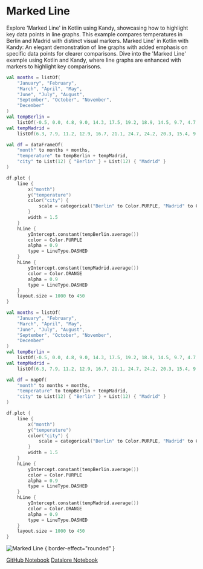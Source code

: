 # Marked Line

<web-summary>
Explore 'Marked Line' in Kotlin using Kandy, showcasing how to highlight key data points in line graphs.
This example compares temperatures in Berlin and Madrid with distinct visual markers.
</web-summary>

<card-summary>
Marked Line' in Kotlin with Kandy: An elegant demonstration of line graphs with added emphasis on specific data points for clearer comparisons.
</card-summary>

<link-summary>
Dive into the 'Marked Line' example using Kotlin and Kandy, where line graphs are enhanced with markers to highlight key comparisons.
</link-summary>

<!---IMPORT org.jetbrains.kotlinx.kandy.letsplot.samples.Lines-->

<!---FUN line_mark-->
<tabs>
<tab title="Dataframe">

```kotlin
val months = listOf(
    "January", "February",
    "March", "April", "May",
    "June", "July", "August",
    "September", "October", "November",
    "December"
)
val tempBerlin =
    listOf(-0.5, 0.0, 4.8, 9.0, 14.3, 17.5, 19.2, 18.9, 14.5, 9.7, 4.7, 1.0)
val tempMadrid =
    listOf(6.3, 7.9, 11.2, 12.9, 16.7, 21.1, 24.7, 24.2, 20.3, 15.4, 9.9, 6.6)

val df = dataFrameOf(
    "month" to months + months,
    "temperature" to tempBerlin + tempMadrid,
    "city" to List(12) { "Berlin" } + List(12) { "Madrid" }
)

df.plot {
    line {
        x("month")
        y("temperature")
        color("city") {
            scale = categorical("Berlin" to Color.PURPLE, "Madrid" to Color.ORANGE)
        }
        width = 1.5
    }
    hLine {
        yIntercept.constant(tempBerlin.average())
        color = Color.PURPLE
        alpha = 0.9
        type = LineType.DASHED
    }
    hLine {
        yIntercept.constant(tempMadrid.average())
        color = Color.ORANGE
        alpha = 0.9
        type = LineType.DASHED
    }
    layout.size = 1000 to 450
}
```

</tab>
<tab title="Collections">

```kotlin
val months = listOf(
    "January", "February",
    "March", "April", "May",
    "June", "July", "August",
    "September", "October", "November",
    "December"
)
val tempBerlin =
    listOf(-0.5, 0.0, 4.8, 9.0, 14.3, 17.5, 19.2, 18.9, 14.5, 9.7, 4.7, 1.0)
val tempMadrid =
    listOf(6.3, 7.9, 11.2, 12.9, 16.7, 21.1, 24.7, 24.2, 20.3, 15.4, 9.9, 6.6)

val df = mapOf(
    "month" to months + months,
    "temperature" to tempBerlin + tempMadrid,
    "city" to List(12) { "Berlin" } + List(12) { "Madrid" }
)

df.plot {
    line {
        x("month")
        y("temperature")
        color("city") {
            scale = categorical("Berlin" to Color.PURPLE, "Madrid" to Color.ORANGE)
        }
        width = 1.5
    }
    hLine {
        yIntercept.constant(tempBerlin.average())
        color = Color.PURPLE
        alpha = 0.9
        type = LineType.DASHED
    }
    hLine {
        yIntercept.constant(tempMadrid.average())
        color = Color.ORANGE
        alpha = 0.9
        type = LineType.DASHED
    }
    layout.size = 1000 to 450
}
```

</tab></tabs>
<!---END-->

![Marked Line](line_mark.svg) { border-effect="rounded" }

<seealso style="cards">
       <category ref="example-ktnb">
           <a href="https://github.com/Kotlin/kandy/blob/main/examples/notebooks/lets-plot/samples/line/marked_line.ipynb" summary="View the notebook on our GitHub repository">GitHub Notebook</a>
           <a href="https://datalore.jetbrains.com/report/static/KQKedA4jDrKu63O53gEN0z/ngtzOYeGxTLZhBiqTWViL9" summary="Experiment with this example on Datalore">Datalore Notebook</a>
       </category>
</seealso>
